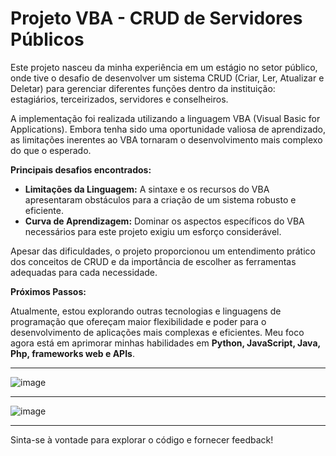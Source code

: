 # Projeto VBA - CRUD de Servidores Públicos

Este projeto nasceu da minha experiência em um estágio no setor público, onde tive o desafio de desenvolver um sistema CRUD (Criar, Ler, Atualizar e Deletar) para gerenciar diferentes funções dentro da instituição: estagiários, terceirizados, servidores e conselheiros.

A implementação foi realizada utilizando a linguagem VBA (Visual Basic for Applications). Embora tenha sido uma oportunidade valiosa de aprendizado, as limitações inerentes ao VBA tornaram o desenvolvimento mais complexo do que o esperado.

**Principais desafios encontrados:**

* **Limitações da Linguagem:** A sintaxe e os recursos do VBA apresentaram obstáculos para a criação de um sistema robusto e eficiente.
* **Curva de Aprendizagem:** Dominar os aspectos específicos do VBA necessários para este projeto exigiu um esforço considerável.

Apesar das dificuldades, o projeto proporcionou um entendimento prático dos conceitos de CRUD e da importância de escolher as ferramentas adequadas para cada necessidade.

**Próximos Passos:**

Atualmente, estou explorando outras tecnologias e linguagens de programação que ofereçam maior flexibilidade e poder para o desenvolvimento de aplicações mais complexas e eficientes. Meu foco agora está em aprimorar minhas habilidades em **Python, JavaScript, Java, Php, frameworks web e APIs**.

---

![image](https://github.com/user-attachments/assets/70f088d8-4b73-4597-b4d8-8613d7478a3e)

---

![image](https://github.com/user-attachments/assets/ef07ff41-4b93-42d6-af15-a279dbbb1368)

---


Sinta-se à vontade para explorar o código e fornecer feedback!
